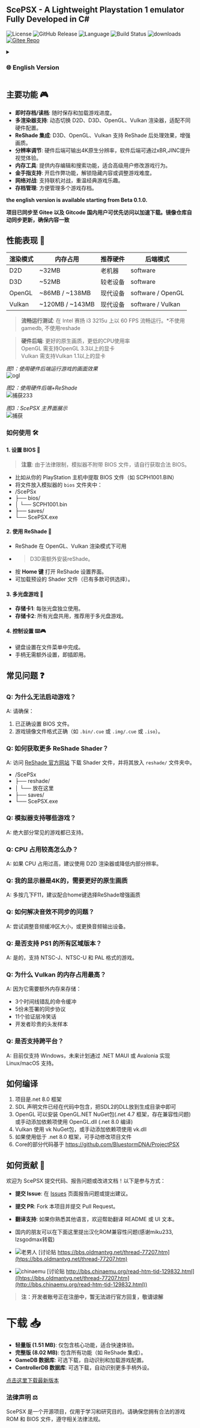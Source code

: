 <h2>ScePSX - A Lightweight Playstation 1 emulator Fully Developed in C#</h2>

![License](https://img.shields.io/badge/license-MIT-blue) ![GitHub Release](https://img.shields.io/github/v/release/unknowall/ScePSX?label=Release) ![Language](https://img.shields.io/github/languages/top/unknowall/ScePSX) ![Build Status](https://img.shields.io/badge/build-passing-brightgreen) ![downloads](https://img.shields.io/github/downloads/unknowall/ScePSX/total.svg) [![Gitee Repo](https://img.shields.io/badge/Gitee-Mirror-FFB71B)](https://gitee.com/unknowall/ScePSX)
<details>
<summary><h3> 🌐 English Version</h3></summary>

## Key Features 🎮
- **Save States**: Save and load game progress at any time.
- **Multi-Renderer Support**: Dynamically switch between D2D, D3D, OpenGL, and Vulkan renderers to adapt to different hardware configurations.
- **ReShade Integration**: ReShade post-processing effects supported on D3D, OpenGL, and Vulkan for enhanced graphics.
- **Resolution Scaling**: Hardware backend supports up to 4K native resolution output, while the software backend improves visuals through xBR and JINC scaling.
- **Memory Tools**: Memory editing and search functionality for advanced users to modify game behavior.
- **Cheat Support**: Enable cheat codes to unlock hidden content or adjust game difficulty.
- **Online Multiplayer**: Supports networked gameplay to relive classic gaming experiences.
- **Save Management**: Easily manage multiple save files.

**The English version is available starting from Beta 0.1.0.**

## Performance Overview 🚀

| Rendering Mode | Memory Usage | Recommended Hardware | Backend Mode          |
|----------------|--------------|----------------------|-----------------------|
| D2D            | ~32MB        | Older Machines       | Software              |
| D3D            | ~52MB        | Older Devices        | Software              |
| OpenGL         | ~86MB / ~138MB | Modern Devices     | Software / OpenGL     |
| Vulkan         | ~120MB / ~143MB | Modern Devices     | Software / Vulkan     |

> **Smooth Performance Test**: Runs at 60 FPS on an Intel Celeron i3 3215u. *No gamedb, no reshade.*

> **Hardware Backend**: Better native graphics quality, lower CPU usage  
> OpenGL requires a GPU supporting OpenGL 3.3+  
> Vulkan requires a GPU supporting Vulkan 1.1+

_Figure 1: Gameplay with hardware backend_  
![ogl](https://github.com/user-attachments/assets/fad3885b-f0eb-4168-a4ab-60e2d75b79f0)

_Figure 2：hardware backend + ReShade_<br>
![捕获233](https://github.com/user-attachments/assets/fb0ba1a7-3dc8-428a-8d79-25d1e03677a9)

_Figure 3: ScePSX Main Interface_  
![capture](https://github.com/user-attachments/assets/88c1f283-127c-4f74-9cbe-7e64def43962)

### How to Use 🛠️

#### 1. Setting Up BIOS 🔑
> **Note**: Due to legal restrictions, the emulator does not include BIOS files. Please obtain a legal BIOS file.
- Extract the BIOS file (e.g., `SCPH1001.BIN`) from your PlayStation console.
- Place the file in the emulator's `bios` folder:
/ScePSx<br>
├── bios/<br>
│ └── SCPH1001.bin<br>
├── saves/<br>
└── ScePSX.exe<br>

#### 2. Using ReShade 🎨
- ReShade is available in OpenGL and Vulkan rendering modes.
- > For D3D, ReShade needs to be installed separately.
- Press **Home** to open the ReShade settings interface.
- Load pre-configured Shader files (several presets are available).

#### 3. Multi-Disc Games 📀
- **Memory Card 1**: Each disc uses its own memory card.
- **Memory Card 2**: Shared across all discs, recommended for multi-disc games.

#### 4. Controller Settings ⌨️🎮
- Keyboard settings can be configured in the File menu.
- Controllers are plug-and-play, no additional setup required.

## Frequently Asked Questions ❓

### Q: Why can't I start the game?
A: Ensure the following:
1. The BIOS file is correctly set up.
2. The game image file format is correct (e.g., `.bin/.cue`, `.img/.cue`, or `.iso`).

### Q: How do I get more ReShade Shaders?
A: Visit the [ReShade Official Website](https://reshade.me/) to download Shader files and place them in the `reshade/` folder:

### Q: What games are supported by the emulator?
A: Most common games are supported.

### Q: What should I do if CPU usage is too high?
A: If CPU usage is high, try using the D2D renderer or reduce the internal resolution.

### Q: My monitor is 4K. How can I improve native graphics quality?
A: Press F11 multiple times and use the Home key to select ReShade for enhanced graphics.

### Q: How do I fix audio desynchronization issues?
A: Try adjusting the audio buffer size or switching the audio output device.

### Q: Does it support all PS1 region versions?
A: Yes, it supports NTSC-J, NTSC-U, and PAL formats.

### Q: Why does Vulkan use the most memory?
A: Because it requires extra memory to store:
- 3 out-of-order command buffers
- 5 unsigned synchronization protocols
- 11 validation layer jokes
- Developer's precious hair samples

### Q: Is cross-platform support available?
A: Currently, only Windows is supported. Future plans include Linux/macOS support via .NET MAUI or Avalonia.

## How to Build
1. The project is based on .NET 8.0 framework.
2. SDL declarations are included in the code. Place the SDL2 DLL in the build directory.
3. For OpenGL, install the OpenGL.NET NuGet package (.NET 4.7 framework, may have compatibility issues) or manually add dependencies using OpenGL.dll (.NET 8.0 compiled).
4. For Vulkan, use the vk NuGet package or manually add dependencies using vk.dll.
5. If using a framework below .NET 8.0, modify the project file manually.
6. Some core code is based on https://github.com/BluestormDNA/ProjectPSX.

## How to Contribute 🤝
We welcome contributions to ScePSX, including code submissions, issue reporting, or documentation improvements. Here’s how you can participate:
- **Submit Issues**: Report problems or suggestions on the [Issues](https://github.com/unknowall/ScePSX/issues) page.
- **Submit PRs**: Fork the project and submit Pull Requests.
- **Translation Support**: If you’re fluent in other languages, help translate README or UI text.

# Downloads 📥
- **Lightweight Version (1.51 MB)**: Core features only, ideal for quick testing.
- **Full Version (8.02 MB)**: Includes all features (e.g., ReShade integration).
- **GameDB Database**: Optional download for automatic game configuration recognition.
- **ControllerDB Database**: Optional download for extended controller support.

[Click here to download the latest version](https://github.com/unknowall/ScePSX/releases)

### Legal Disclaimer ⚖️
ScePSX is an open-source project intended solely for learning and research purposes. Ensure you have legal game ROMs and BIOS files and comply with relevant laws and regulations.
</details>

## 主要功能 🎮
- **即时存档/读档**: 随时保存和加载游戏进度。
- **多渲染器支持**: 动态切换 D2D、D3D、OpenGL、Vulkan 渲染器，适配不同硬件配置。
- **ReShade 集成**: D3D、OpenGL、Vulkan 支持 ReShade 后处理效果，增强画质。
- **分辨率调节**: 硬件后端可输出4K原生分辨率，软件后端可通过xBR,JINC提升视觉体验。
- **内存工具**: 提供内存编辑和搜索功能，适合高级用户修改游戏行为。
- **金手指支持**: 开启作弊功能，解锁隐藏内容或调整游戏难度。
- **网络对战**: 支持联机对战，重温经典游戏乐趣。
- **存档管理**: 方便管理多个游戏存档。

<b>the english version is available starting from Beta 0.1.0.</b>

**项目已同步至 Gitee 以及 Gitcode 国内用户可优先访问以加速下载。镜像仓库自动同步更新，确保内容一致**

## 性能表现 🚀

| 渲染模式 | 内存占用 | 推荐硬件 | 后端模式          |
|----------|----------|----------|-------------------|
| D2D      | ~32MB    | 老机器   | software          |
| D3D      | ~52MB    | 较老设备 | software          |
| OpenGL   | ~86MB / ~138MB   | 现代设备 | software / OpenGL |
| Vulkan   | ~120MB / ~143MB  | 现代设备 | software / Vulkan          |

> **流畅运行测试**: 在 Intel 赛扬 i3 3215u 上以 60 FPS 流畅运行。*不使用gamedb, 不使用reshade

> **硬件后端**: 更好的原生画质，更低的CPU使用率<br>
> OpenGL 需支持OpenGL 3.3以上的显卡<br>
> Vulkan 需支持Vulkan 1.1以上的显卡<br>

_图1：使用硬件后端运行游戏的画面效果_<br>
![ogl](https://github.com/user-attachments/assets/fad3885b-f0eb-4168-a4ab-60e2d75b79f0)

_图2：使用硬件后端+ReShade_<br>
![捕获233](https://github.com/user-attachments/assets/fb0ba1a7-3dc8-428a-8d79-25d1e03677a9)


_图3：ScePSX 主界面展示_<br>
![捕获](https://github.com/user-attachments/assets/88c1f283-127c-4f74-9cbe-7e64def43962)

### 如何使用 🛠️

#### 1. 设置 BIOS 🔑
> **注意**: 由于法律限制，模拟器不附带 BIOS 文件，请自行获取合法 BIOS。
- 比如从你的 PlayStation 主机中提取 BIOS 文件（如 SCPH1001.BIN）
- 将文件放入模拟器的 `bios` 文件夹中：
- /ScePSx
- ├── bios/
- │ └── SCPH1001.bin
- ├── saves/
- └── ScePSX.exe

#### 2. 使用 ReShade 🎨
- ReShade 在 OpenGL、Vulkan 渲染模式下可用
- >D3D需额外安装reShade。
- 按 **Home 键** 打开 ReShade 设置界面。
- 可加载预设的 Shader 文件（已有多款可供选择）。
  
#### 3. 多光盘游戏 📀
- **存储卡1**: 每张光盘独立使用。
- **存储卡2**: 所有光盘共用，推荐用于多光盘游戏。
  
#### 4. 控制设置 ⌨️🎮
- 键盘设置在文件菜单中完成。
- 手柄无需额外设置，即插即用。
  
## 常见问题 ❓

### Q: 为什么无法启动游戏？
A: 请确保：
1. 已正确设置 BIOS 文件。
2. 游戏镜像文件格式正确（如 `.bin/.cue` 或 `.img/.cue` 或 `.iso`）。

### Q: 如何获取更多 ReShade Shader？
A: 访问 [ReShade 官方网站](https://reshade.me/) 下载 Shader 文件，并将其放入 `reshade/` 文件夹中。
- /ScePSx
- ├── reshade/
- │ └── 放在这里
- ├── saves/
- └── ScePSX.exe

### Q: 模拟器支持哪些游戏？
A: 绝大部分常见的游戏都已支持。

### Q: CPU 占用较高怎么办？
A: 如果 CPU 占用过高，建议使用 D2D 渲染器或降低内部分辨率。

### Q: 我的显示器是4K的，需要更好的原生画质
A: 多按几下F11，建议配合home键选择ReShade增强画质

### Q: 如何解决音效不同步的问题？
A: 尝试调整音频缓冲区大小，或更换音频输出设备。

### Q: 是否支持 PS1 的所有区域版本？
A: 是的，支持 NTSC-J、NTSC-U 和 PAL 格式的游戏。

### Q: 为什么 Vulkan 的内存占用最高？
A: 因为它需要额外内存来存储：  
- 3个时间线错乱的命令缓冲
- 5份未签署的同步协议
- 11个验证层冷笑话
- 开发者珍贵的头发样本

### Q: 是否支持跨平台？
A: 目前仅支持 Windows，未来计划通过 .NET MAUI 或 Avalonia 实现 Linux/macOS 支持。

## 如何编译
1. 项目是.net 8.0 框架
2. SDL 声明文件已经在代码中包含，把SDL2的DLL放到生成目录中即可
3. OpenGL 可以安装 OpenGL.NET NuGet包(.net 4.7 框架，存在兼容性问题)<br>
   或手动添加依赖项使用 OpenGL.dll (.net 8.0 编译)
5. Vulkan 使用 vk NuGet包，或手动添加依赖项使用 vk.dll
6. 如果使用低于 .net 8.0 框架，可手动修改项目文件
7. Core的部分代码基于 https://github.com/BluestormDNA/ProjectPSX

## 如何贡献 🤝
欢迎为 ScePSX 提交代码、报告问题或改进文档！以下是参与方式：
- **提交 Issue**: 在 [Issues](https://github.com/unknowall/ScePSX/issues) 页面报告问题或提出建议。
- **提交 PR**: Fork 本项目并提交 Pull Request。
- **翻译支持**: 如果你熟悉其他语言，欢迎帮助翻译 README 或 UI 文本。

- 国内的朋友可以在下面这里提出汉化ROM兼容性问题(感谢miku233, lzsgodmax转载)

- ![老男人](https://img.shields.io/badge/Oldman-Emu-老男人) [讨论贴 https://bbs.oldmantvg.net/thread-77207.htm](htps://bbs.oldmantvg.net/thread-77207.htm)
- ![chinaemu](https://img.shields.io/badge/China-Emu-org) [讨论贴 http://bbs.chinaemu.org/read-htm-tid-129832.html]([htps://bbs.oldmantvg.net/thread-77207.htm](http://bbs.chinaemu.org/read-htm-tid-129832.html))
> **注：开发者账号正在注册中，暂无法进行官方回复，敬请谅解**

# 下载 📥

- **轻量版 (1.51 MB)**: 仅包含核心功能，适合快速体验。
- **完整版 (8.02 MB)**: 包含所有功能（如 ReShade 集成）。
- **GameDB 数据库**: 可选下载，自动识别和加载游戏配置。
- **ControllerDB 数据库**: 可选下载，自动识别更多手柄外设。

[点击这里下载最新版本](https://github.com/unknowall/ScePSX/releases)

### 法律声明 ⚖️
ScePSX 是一个开源项目，仅用于学习和研究目的。请确保您拥有合法的游戏 ROM 和 BIOS 文件，遵守相关法律法规。



